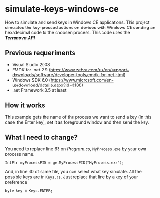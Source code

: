 # simulate-keys-windows-ce
How to simulate and send keys in Windows CE applications.
This project simulates the key-pressed actions on devices with Windows CE sending an hexadecimal code to the choosen process.
This code uses the ***Terranova.API***

## Previous requeriments
- Visual Studio 2008
- EMDK for .net 2.9 (https://www.zebra.com/us/en/support-downloads/software/developer-tools/emdk-for-net.html)
- Windows SDK 6.0 (https://www.microsoft.com/en-us/download/details.aspx?id=3138)
- .net Framework 3.5 at least

## How it works
This example gets the name of the process we want to send a key (in this case, the Enter key), set it as foreground window and then send the key.

## What I need to change?
You need to replace line 63 on _Program.cs_, ```MyProcess.exe``` by your own process name.
```
IntPtr myProcessPID = getMyProcessPID("MyProcess.exe");
```
And, in line 60 of same file, you can select what key simulate. All the possible keys are in ```Keys.cs```. Just replace that line by a key of your preference
```
byte key = Keys.ENTER;
```
